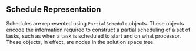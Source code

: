 ## Schedule Representation

Schedules are represented using `PartialSchedule` objects. These objects encode the information required to construct a partial scheduling of a set of tasks, such as when a task is scheduled to start and on what processor. These objects, in effect, are nodes in the solution space tree.
